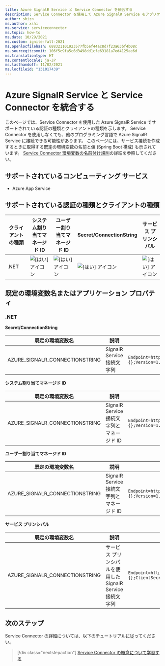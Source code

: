```yaml
---
title: Azure SignalR Service と Service Connector を統合する
description: Service Connector を使用して Azure SignalR Service をアプリケーションに統合する
author: shizn
ms.author: xshi
ms.service: serviceconnector
ms.topic: how-to
ms.date: 10/29/2021
ms.custom: ignite-fall-2021
ms.openlocfilehash: 688321101923577fb5ef44ac8d7f23a63bf4b08c
ms.sourcegitcommit: 106f5c9fa5c6d3498dd1cfe63181a7ed4125ae6d
ms.translationtype: HT
ms.contentlocale: ja-JP
ms.lasthandoff: 11/02/2021
ms.locfileid: "131017439"
---
```

# <a name="integrate-azure-signalr-service-with-service-connector"></a>Azure SignalR Service と Service Connector を統合する

このページでは、Service Connector を使用した Azure SignalR Service でサポートされている認証の種類とクライアントの種類を示します。 Service Connector を使用しなくても、他のプログラミング言語で Azure SignalR Service に接続できる可能性があります。 このページには、サービス接続を作成するときに取得する既定の環境変数の名前と値 (Spring Boot 構成) も示されています。 [Service Connector 環境変数の名前付け規則](concept-service-connector-internals.md)の詳細を参照してください。

## <a name="supported-compute-service"></a>サポートされているコンピューティング サービス

- Azure App Service

## <a name="supported-authentication-types-and-client-types"></a>サポートされている認証の種類とクライアントの種類

| クライアントの種類 | システム割り当てマネージド ID | ユーザー割り当てマネージド ID | Secret/ConnectionString | サービス プリンシパル |
| --- | --- | --- | --- | --- |
| .NET | ![[はい] アイコン](./media/green-check.png) | ![[はい] アイコン](./media/green-check.png) | ![[はい] アイコン](./media/green-check.png) | ![[はい] アイコン](./media/green-check.png) |

## <a name="default-environment-variable-names-or-application-properties"></a>既定の環境変数名またはアプリケーション プロパティ

### <a name="net"></a>.NET

**Secret/ConnectionString**

| 既定の環境変数名 | 説明 | 値の例 |
| --- | --- | --- |
| AZURE_SIGNALR_CONNECTIONSTRING | SignalR Service 接続文字列 | `Endpoint=https://{signalrName}.service.signalr.net;AccessKey={};Version=1.0;` |

**システム割り当てマネージド ID**

| 既定の環境変数名 | 説明 | 値の例 |
| --- | --- | --- |
| AZURE_SIGNALR_CONNECTIONSTRING | SignalR Service 接続文字列とマネージド ID | `Endpoint=https://{signalrName}.service.signalr.net;AuthType=aad;ClientId={};Version=1.0;` |

**ユーザー割り当てマネージド ID**

| 既定の環境変数名 | 説明 | 値の例 |
| --- | --- | --- |
| AZURE_SIGNALR_CONNECTIONSTRING | SignalR Service 接続文字列とマネージド ID | `Endpoint=https://{signalrName}.service.signalr.net;AuthType=aad;ClientId={};Version=1.0;` |

**サービス プリンシパル**

| 既定の環境変数名 | 説明 | 値の例 |
| --- | --- | --- |
| AZURE_SIGNALR_CONNECTIONSTRING | サービス プリンシパルを使用した SignalR Service 接続文字列 | `Endpoint=https://{signalrName}.service.signalr.net;AuthType=aad;ClientId={};ClientSecret={};TenantId={};Version=1.0;` |

## <a name="next-steps"></a>次のステップ

Service Connector の詳細については、以下のチュートリアルに従ってください。

> [!div class="nextstepaction"]
> [Service Connector の概念について学習する](./concept-service-connector-internals.md)

